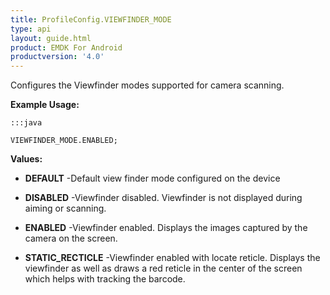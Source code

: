 ```yaml
---
title: ProfileConfig.VIEWFINDER_MODE
type: api
layout: guide.html
product: EMDK For Android
productversion: '4.0'
---
```



Configures the Viewfinder modes supported for camera scanning.
 
 

**Example Usage:**
	
	:::java
	
	VIEWFINDER_MODE.ENABLED;
	


**Values:**

* **DEFAULT** -Default view finder mode configured on the device

* **DISABLED** -Viewfinder disabled. Viewfinder is not displayed during aiming or scanning.

* **ENABLED** -Viewfinder enabled. Displays the images captured by the camera on the screen.

* **STATIC_RECTICLE** -Viewfinder enabled with locate reticle.
 Displays the viewfinder as well as draws a red reticle in the center of the screen which helps with tracking the barcode.












